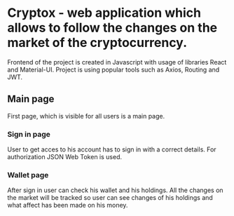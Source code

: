 # Cryptox - web application which allows to follow the changes on the market of the cryptocurrency.

Frontend of the project is created in Javascript with usage of libraries React and Material-UI. Project is using popular tools such as Axios, Routing and JWT.



## Main page

First page, which is visible for all users is a main page.






### Sign in page

User to get acces to his account has to sign in with a correct details. For authorization JSON Web Token is used. 



### Wallet page

After sign in user can check his wallet and his holdings. All the changes on the market will be tracked so user can see changes of his holdings and what affect has been made on his money.





